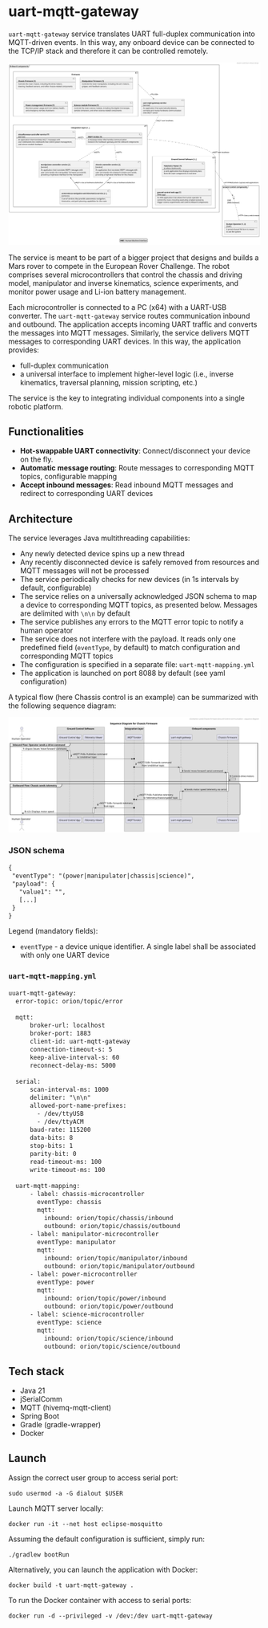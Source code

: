 # uart-mqtt-gateway

`uart-mqtt-gateway` service translates UART full-duplex communication into
MQTT-driven events. In this way, any onboard device can be connected to the TCP/IP stack
and therefore it can be controlled remotely.

![System level component diagram](../uml/c4model/02_container_level/010_container_rover_software_component_diagram.svg)

The service is meant to be part of a bigger project that designs and builds a Mars rover
to compete in the European Rover Challenge. The robot comprises several microcontrollers that
control the chassis and driving model, manipulator and inverse kinematics, science experiments,
and monitor power usage and Li-ion battery management.

Each microcontroller is connected to a PC (x64) with a UART-USB converter. The `uart-mqtt-gateway`
service routes communication inbound and outbound. The application accepts
incoming UART traffic and converts the messages into MQTT messages. Similarly, the service
delivers MQTT messages to corresponding UART devices. In this way, the application provides:
* full-duplex communication
* a universal interface to implement higher-level logic (i.e., inverse kinematics, traversal planning,
mission scripting, etc.)

The service is the key to integrating individual components into a single robotic platform.


## Functionalities

* **Hot-swappable UART connectivity**: Connect/disconnect your device on the fly.
* **Automatic message routing**: Route messages to corresponding MQTT topics, configurable mapping
* **Accept inbound messages**: Read inbound MQTT messages and redirect to corresponding UART devices


## Architecture

The service leverages Java multithreading capabilities:
* Any newly detected device spins up a new thread
* Any recently disconnected device is safely removed from resources and MQTT messages will not be processed
* The service periodically checks for new devices (in 1s intervals by default, configurable)
* The service relies on a universally acknowledged JSON schema to map a device to corresponding MQTT topics, as presented below. Messages are delimited with `\n\n` by default
* The service publishes any errors to the MQTT error topic to notify a human operator
* The service does not interfere with the payload. It reads only one predefined 
field (`eventType`, by default) to match configuration and corresponding MQTT topics
* The configuration is specified in a separate file: `uart-mqtt-mapping.yml`
* The application is launched on port 8088 by default (see yaml configuration)

A typical flow (here Chassis control is an example) can be summarized with the following sequence diagram:

![Sequence diagram](../uml/c4model/02_container_level/020_container_rover_software_sequence_diagram_chassis_firmware.svg)

### JSON schema
```
{
 "eventType": "(power|manipulator|chassis|science)",
 "payload": {
   "value1": "",
   [...]
 }
}
```

Legend (mandatory fields):
* `eventType` - a device unique identifier. A single label shall be associated with only one UART device

### `uart-mqtt-mapping.yml`
```
uuart-mqtt-gateway:
  error-topic: orion/topic/error

  mqtt:
      broker-url: localhost
      broker-port: 1883
      client-id: uart-mqtt-gateway
      connection-timeout-s: 5
      keep-alive-interval-s: 60
      reconnect-delay-ms: 5000

  serial:
      scan-interval-ms: 1000
      delimiter: "\n\n"
      allowed-port-name-prefixes: 
        - /dev/ttyUSB
        - /dev/ttyACM
      baud-rate: 115200
      data-bits: 8
      stop-bits: 1
      parity-bit: 0
      read-timeout-ms: 100
      write-timeout-ms: 100

  uart-mqtt-mapping:
      - label: chassis-microcontroller
        eventType: chassis
        mqtt:
          inbound: orion/topic/chassis/inbound
          outbound: orion/topic/chassis/outbound
      - label: manipulator-microcontroller
        eventType: manipulator
        mqtt:
          inbound: orion/topic/manipulator/inbound
          outbound: orion/topic/manipulator/outbound
      - label: power-microcontroller
        eventType: power
        mqtt:
          inbound: orion/topic/power/inbound
          outbound: orion/topic/power/outbound
      - label: science-microcontroller
        eventType: science
        mqtt:
          inbound: orion/topic/science/inbound
          outbound: orion/topic/science/outbound

```


## Tech stack

* Java 21
* jSerialComm
* MQTT (hivemq-mqtt-client)
* Spring Boot
* Gradle (gradle-wrapper)
* Docker

## Launch

Assign the correct user group to access serial port:
```
sudo usermod -a -G dialout $USER
```

Launch MQTT server locally:
```
docker run -it --net host eclipse-mosquitto
```

Assuming the default configuration is sufficient, simply run:
```
./gradlew bootRun
```

Alternatively, you can launch the application with Docker:
```/usr/bin/env bash
docker build -t uart-mqtt-gateway .
```

To run the Docker container with access to serial ports:
```/usr/bin/env bash
docker run -d --privileged -v /dev:/dev uart-mqtt-gateway
